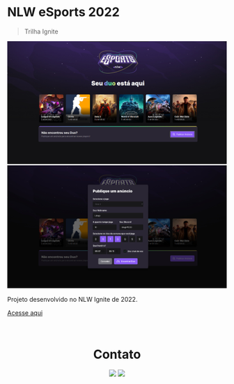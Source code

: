 
# NLW eSports 2022

> Trilha Ignite

![preview](./.github/Home.jpg)
![preview](./.github/Menu.jpg)


Projeto desenvolvido no NLW Ignite de 2022. 

[Acesse aqui](https://ldragk.github.io/NLW-Ignite-2022/)

<br>

<h1 align="center">Contato</h1>



<div align="center">  
    <a href = "mailto:lucasvm.ti@gmail.com"><img src="https://img.shields.io/badge/Gmail-D14836?style=for-the-badge&logo=gmail&logoColor=white" target="_blank"></a>    
    <a href="https://www.linkedin.com/in/lucas-v-marangoni/" target="_blank"><img src="https://img.shields.io/badge/-LinkedIn-%230077B5?style=for-the-badge&logo=linkedin&logoColor=white" target="_blank"></a>      
</div> 

